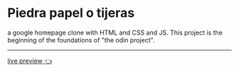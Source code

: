 # Piedra papel o tijeras
a  google homepage clone with HTML and CSS and JS. This project is the beginning of the foundations of "the odin project".

---
[live preview :point_left:](https://valkyries12.github.io/rock_paper_scissor/)
